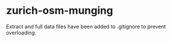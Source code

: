 # zurich-osm-munging

Extract and full data files have been added to .gitignore to prevent overloading.
